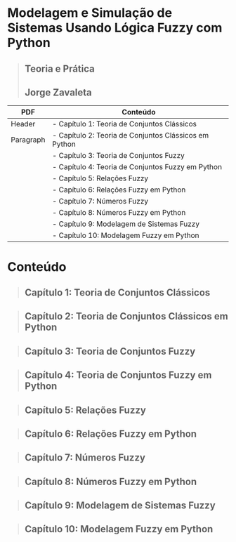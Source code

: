 # Modelagem e Simulação de Sistemas Usando Lógica Fuzzy com Python
>## Teoria e Prática
>## Jorge Zavaleta

| PDF         | Conteúdo                                          |
| ----------- | ------------------------------------------------- |
| Header      | - Capítulo 1: Teoria de Conjuntos Clássicos       |
| Paragraph   | - Capítulo 2: Teoria de Conjuntos Clássicos em Python        |
|             | - Capítulo 3: Teoria de Conjuntos Fuzzy |
|             | - Capítulo 4: Teoria de Conjuntos Fuzzy em Python |
|             | - Capítulo 5: Relações Fuzzy |
|             | - Capítulo 6: Relações Fuzzy em Python |
|             | - Capítulo 7: Números Fuzzy |
|             | - Capítulo 8: Números Fuzzy em Python |
|             | - Capítulo 9: Modelagem de Sistemas Fuzzy  |
|             | - Capítulo 10: Modelagem Fuzzy em Python |

# Conteúdo

>## Capítulo 1: Teoria de Conjuntos Clássicos

>## Capítulo 2: Teoria de Conjuntos Clássicos em Python

>## Capítulo 3: Teoria de Conjuntos Fuzzy

>## Capítulo 4: Teoria de Conjuntos Fuzzy em Python

>## Capítulo 5: Relações Fuzzy

>## Capítulo 6: Relações Fuzzy em Python

>## Capítulo 7: Números Fuzzy

>## Capítulo 8: Números Fuzzy em Python

>## Capítulo 9: Modelagem de Sistemas Fuzzy

>## Capítulo 10: Modelagem Fuzzy em Python

